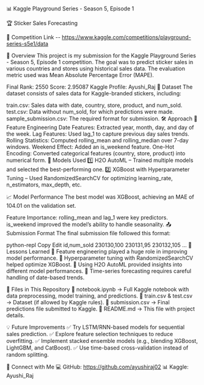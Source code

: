 📊 Kaggle Playground Series - Season 5, Episode 1


🏆 Sticker Sales Forecasting


🔗 Competition Link -- https://www.kaggle.com/competitions/playground-series-s5e1/data



🚀 Overview
This project is my submission for the Kaggle Playground Series - Season 5, Episode 1 competition. The goal was to predict sticker sales in various countries and stores using historical sales data. The evaluation metric used was Mean Absolute Percentage Error (MAPE).

Final Rank: 2550
Score: 2.95087
Kaggle Profile: Ayushi_Raj
📂 Dataset
The dataset consists of sales data for Kaggle-branded stickers, including:

train.csv: Sales data with date, country, store, product, and num_sold.
test.csv: Data without num_sold, for which predictions were made.
sample_submission.csv: The required format for submission.
🛠 Approach
🔎 Feature Engineering
Date Features: Extracted year, month, day, and day of the week.
Lag Features: Used lag_1 to capture previous day sales trends.
Rolling Statistics: Computed rolling_mean and rolling_median over 7-day windows.
Weekend Effect: Added an is_weekend feature.
One-Hot Encoding: Converted categorical features (country, store, product) into numerical form.
🤖 Models Used
1️⃣ H2O AutoML – Trained multiple models and selected the best-performing one.
2️⃣ XGBoost with Hyperparameter Tuning – Used RandomizedSearchCV for optimizing learning_rate, n_estimators, max_depth, etc.

📈 Model Performance
The best model was XGBoost, achieving an MAE of 104.01 on the validation set.

Feature Importance:
rolling_mean and lag_1 were key predictors.
is_weekend improved the model’s ability to handle seasonality.
📤 Submission Format
The final submission file followed this format:

python-repl
Copy
Edit
id,num_sold
230130,100
230131,95
230132,105
...
📌 Lessons Learned
🔹 Feature engineering played a huge role in improving model performance.
🔹 Hyperparameter tuning with RandomizedSearchCV helped optimize XGBoost.
🔹 Using H2O AutoML provided insights into different model performances.
🔹 Time-series forecasting requires careful handling of date-based trends.

📁 Files in This Repository
📌 notebook.ipynb → Full Kaggle notebook with data preprocessing, model training, and predictions.
📌 train.csv & test.csv → Dataset (if allowed by Kaggle rules).
📌 submission.csv → Final predictions file submitted to Kaggle.
📌 README.md → This file with project details.

💡 Future Improvements
✅ Try LSTM/RNN-based models for sequential sales prediction.
✅ Explore feature selection techniques to reduce overfitting.
✅ Implement stacked ensemble models (e.g., blending XGBoost, LightGBM, and CatBoost).
✅ Use time-based cross-validation instead of random splitting.

🔗 Connect with Me
💻 GitHub: https://github.com/ayushiraj02
📊 Kaggle: Ayushi_Raj
